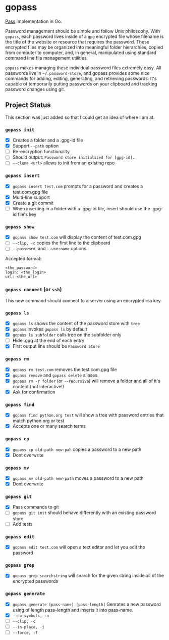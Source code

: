 # gopass
[Pass](http://www.passwordstore.org/) implementation in Go.

Password management should be simple and follow Unix philosophy. With ``gopass``, each password lives inside of a ``gpg`` encrypted file whose filename is the title of the website or resource that requires the password. These encrypted files may be organized into meaningful folder hierarchies, copied from computer to computer, and, in general, manipulated using standard command line file management utilities.

``gopass`` makes managing these individual password files extremely easy. All passwords live in ``~/.password-store``, and gopass provides some nice commands for adding, editing, generating, and retrieving passwords. It's capable of temporarily putting passwords on your clipboard and tracking password changes using git.

## Project Status

This section was just added so that I could get an idea of where I am at.

### ``gopass init``

- [X] Creates a folder and a .gpg-id file
- [X] Support ``--path`` option
- [ ] Re-encryption functionality
- [ ] Should output: ``Password store initialized for [gpg-id].``
- [ ] ``--clone <url>`` allows to init from an existing repo

### ``gopass insert``

- [X] ``gopass insert test.com`` prompts for a password and creates a test.com.gpg file
- [X] Multi-line support
- [X] Create a git commit
- [ ] When inserting in a folder with a .gpg-id file, insert should use the .gpg-id file's key

### ``gopass show``

- [X] ``gopass show test.com`` will display the content of test.com.gpg
- [ ] ``--clip, -c`` copies the first line to the clipboard
- [ ] ``--password``, and ``--username`` options.

Accepted format:
```
<the_password>
login: <the_login>
url: <the_url>
```

### ``gopass connect`` (or ``ssh``)

This new command should connect to a server using an encrypted rsa key.

### ``gopass ls``

- [X] ``gopass ls`` shows the content of the password store with ``tree``
- [X] ``gopass`` invokes ``gopass ls`` by default
- [X] ``gopass ls subfolder`` calls tree on the subfolder only
- [ ] Hide .gpg at the end of each entry
- [X] First output line should be ``Password Store``

### ``gopass rm``

- [X] ``gopass rm test.com`` removes the test.com.gpg file
- [X] ``gopass remove`` and ``gopass delete`` aliases
- [X] ``gopass rm -r folder`` (or ``--recursive``)  will remove a folder and all of it's content (not interactive!)
- [X] Ask for confirmation

### ``gopass find``

- [X] ``gopass find python.org test`` will show a tree with password entries that match python.org or test
- [X] Accepts one or many search terms

### ``gopass cp``

- [X] ``gopass cp old-path new-pah`` copies a password to a new path
- [X] Dont overwrite

### ``gopass mv``

- [X] ``gopass mv old-path new-path`` moves a password to a new path
- [X] Dont overwrite

### ``gopass git``

- [X] Pass commands to git
- [ ] ``gopass git init`` should behave differently with an existing password store
- [ ] Add tests

### ``gopass edit``

- [X] ``gopass edit test.com`` will open a text editor and let you edit the password

### ``gopass grep``

- [X] ``gopass grep searchstring`` will search for the given string inside all of the encrypted passwords


### ``gopass generate``

- [X] ``gopass generate [pass-name] [pass-length]`` Genrates a new password using of length pass-length and inserts it into pass-name.
- [X] ``--no-symbols, -n``
- [ ] ``--clip, -c``
- [ ] ``--in-place, -i``
- [ ] ``--force, -f``
